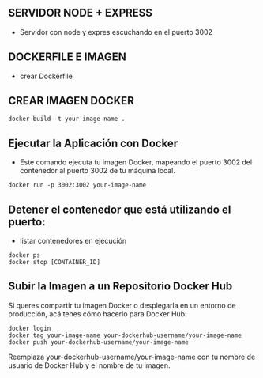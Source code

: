 ## SERVIDOR NODE + EXPRESS
- Servidor con node y expres escuchando en el puerto 3002

## DOCKERFILE E IMAGEN
- crear Dockerfile

## CREAR IMAGEN DOCKER 

```
docker build -t your-image-name .

```

## Ejecutar la Aplicación con Docker
- Este comando ejecuta tu imagen Docker, mapeando el puerto 3002 del contenedor al puerto 3002 de tu máquina local.

```
docker run -p 3002:3002 your-image-name
```

## Detener el contenedor que está utilizando el puerto:

- listar contenedores en ejecución

```
docker ps
docker stop [CONTAINER_ID]

```

## Subir la Imagen a un Repositorio Docker Hub
Si queres compartir tu imagen Docker o desplegarla en un entorno de producción, acá tenes cómo hacerlo para Docker Hub:

```
docker login
docker tag your-image-name your-dockerhub-username/your-image-name
docker push your-dockerhub-username/your-image-name
```
Reemplaza your-dockerhub-username/your-image-name con tu nombre de usuario de Docker Hub y el nombre de tu imagen.


